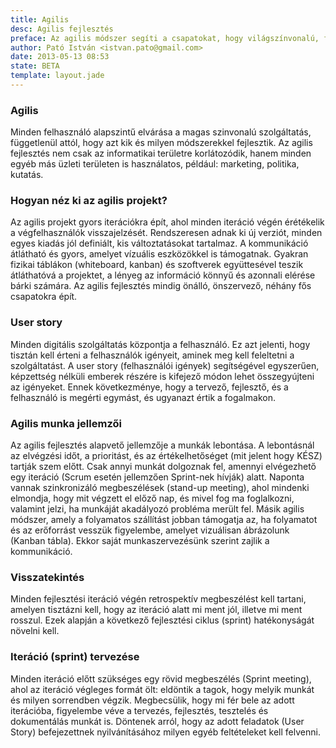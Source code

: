 ```yaml
---
title: Agilis
desc: Agilis fejlesztés
preface: Az agilis módszer segíti a csapatokat, hogy világszínvonalú, felhasználó-központú szolgáltatásokat építsenek gyorsan, és költséghatékonyan.
author: Pató István <istvan.pato@gmail.com>
date: 2013-05-13 08:53
state: BETA
template: layout.jade
---
```


### Agilis

Minden felhasználó alapszintű elvárása a magas szinvonalú szolgáltatás, függetlenül attól, hogy azt kik és milyen módszerekkel fejlesztik. Az agilis fejlesztés nem csak az informatikai területre korlátozódik, hanem minden egyéb más üzleti területen is használatos, például: marketing, politika, kutatás.

### Hogyan néz ki az agilis projekt?

Az agilis projekt gyors iterációkra épít, ahol minden iteráció végén érétékelik a végfelhasználók visszajelzését. Rendszeresen adnak ki új verziót, minden egyes kiadás jól definiált, kis változtatásokat tartalmaz. A kommunikáció átlátható és gyors, amelyet vízuális eszközökkel is támogatnak. Gyakran fizikai táblákon (whiteboard, kanban) és szoftverek együttesével teszik átláthatóvá a projektet, a lényeg az információ könnyű és azonnali elérése bárki számára. Az agilis fejlesztés mindig önálló, önszervező, néhány fős csapatokra épít.

### User story
Minden digitális szolgáltatás központja a felhasználó. Ez azt jelenti, hogy tisztán kell érteni a felhasználók igényeit, aminek meg kell feleltetni a szolgáltatást.
A user story (felhasználói igények) segítségével egyszerűen, képzettség nélküli emberek részére is kifejező módon lehet összegyújteni az igényeket. Ennek következménye, hogy a tervező, fejlesztő, és a felhasználó is megérti egymást, és ugyanazt értik a fogalmakon.

### Agilis munka jellemzői
Az agilis fejlesztés alapvető jellemzője a munkák lebontása. A lebontásnál az elvégzési időt, a prioritást, és az értékelhetőséget (mit jelent hogy KÉSZ) tartják szem előtt. Csak annyi munkát dolgoznak fel, amennyi elvégezhető egy iteráció (Scrum esetén jellemzően Sprint-nek hívják) alatt. Naponta vannak szinkronizáló megbeszélések (stand-up meeting), ahol mindenki elmondja, hogy mit végzett el előző nap, és mivel fog ma foglalkozni, valamint jelzi, ha munkáját akadályozó probléma merült fel. Másik agilis módszer, amely a folyamatos szállítást jobban támogatja az, ha folyamatot és az erőforrást vesszük figyelembe, amelyet vizuálisan ábrázolunk (Kanban tábla). Ekkor saját munkaszervezésünk szerint zajlik a kommunikáció.

### Visszatekintés
Minden fejlesztési iteráció végén retrospektív megbeszélést kell tartani, amelyen tisztázni kell, hogy az iteráció alatt mi ment jól, illetve mi ment rosszul. Ezek alapján a következő fejlesztési ciklus (sprint) hatékonyságát növelni kell.

### Iteráció (sprint) tervezése
Minden iteráció előtt szükséges egy rövid megbeszélés (Sprint meeting), ahol az iteráció végleges formát ölt: eldöntik a tagok, hogy melyik munkát és milyen sorrendben végzik. Megbecsülik, hogy mi fér bele az adott iterációba, figyelembe véve a tervezés, fejlesztés, tesztelés és dokumentálás munkát is. Döntenek arról, hogy az adott feladatok (User Story) befejezettnek nyilvánításához milyen egyéb feltételeket kell felvenni.
